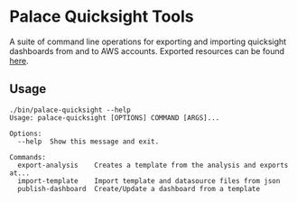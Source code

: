 # Palace Quicksight Tools

A suite of command line operations for exporting and importing quicksight dashboards from and to AWS accounts.
Exported resources can be found [here](https://github.com/ThePalaceProject/palace-quicksight-resources).

## Usage

```
./bin/palace-quicksight --help
Usage: palace-quicksight [OPTIONS] COMMAND [ARGS]...

Options:
  --help  Show this message and exit.

Commands:
  export-analysis    Creates a template from the analysis and exports at...
  import-template    Import template and datasource files from json
  publish-dashboard  Create/Update a dashboard from a template
```
